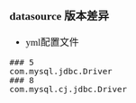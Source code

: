 <span  style="font-family: Simsun,serif; font-size: 17px; ">

### datasource 版本差异

- yml配置文件

~~~
### 5
com.mysql.jdbc.Driver
### 8
com.mysql.cj.jdbc.Driver
~~~

</span>